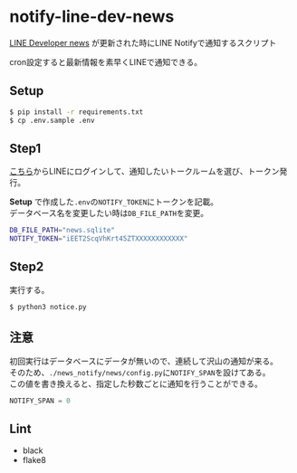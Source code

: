 # notify-line-dev-news
[LINE Developer news](https://developers.line.biz/ja/news/) が更新された時にLINE Notifyで通知するスクリプト

cron設定すると最新情報を素早くLINEで通知できる。

## Setup
```bash
$ pip install -r requirements.txt
$ cp .env.sample .env
```

## Step1
[こちら](https://notify-bot.line.me/my/)からLINEにログインして、通知したいトークルームを選び、トークン発行。

**Setup** で作成した`.env`の`NOTIFY_TOKEN`にトークンを記載。  
データベース名を変更したい時は`DB_FILE_PATH`を変更。

```bash
DB_FILE_PATH="news.sqlite"
NOTIFY_TOKEN="iEET2ScqVhKrt45ZTXXXXXXXXXXXX"
```

## Step2
実行する。
```bash
$ python3 notice.py
```

## 注意
初回実行はデータベースにデータが無いので、連続して沢山の通知が来る。  
そのため、`./news_notify/news/config.py`に`NOTIFY_SPAN`を設けてある。  
この値を書き換えると、指定した秒数ごとに通知を行うことができる。

```python
NOTIFY_SPAN = 0
```

## Lint
- black
- flake8
